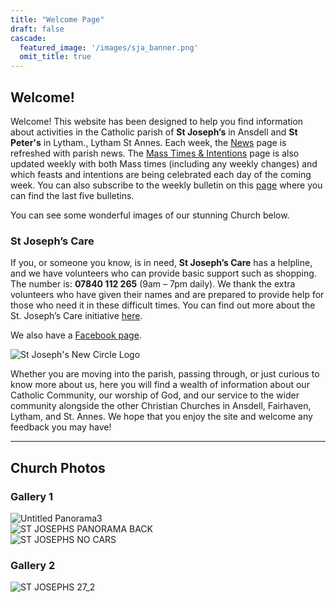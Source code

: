 ```yaml
---
title: "Welcome Page"
draft: false
cascade:
  featured_image: '/images/sja_banner.png'
  omit_title: true
---
```


## Welcome!

Welcome! This website has been designed to help you find information about activities in the Catholic parish of **St Joseph’s** in Ansdell and **St Peter's** in Lytham., Lytham St Annes. Each week, the [News](http://localhost:1313/news/) page is refreshed with parish news. The [Mass Times & Intentions](http://localhost:1313/mass-times/) page is also updated weekly with both Mass times (including any weekly changes) and which feasts and intentions are being celebrated each day of the coming week. You can also subscribe to the weekly bulletin on this [page](http://localhost:1313/bulletins/) where you can find the last five bulletins.

You can see some wonderful images of our stunning Church below.

### St Joseph’s Care

If you, or someone you know, is in need, **St Joseph’s Care** has a helpline, and we have volunteers who can provide basic support such as shopping. The number is: **07840 112 265** (9am – 7pm daily). We thank the extra volunteers who have given their names and are prepared to provide help for those who need it in these difficult times. You can find out more about the St. Joseph’s Care initiative [here](https://st-josephsansdell.net/st-josephs-care/).

We also have a [Facebook page](https://www.facebook.com/pages/St-Josephs-Roman-Catholic-Church-Ansdell/230000653837017).

![St Joseph's New Circle Logo](https://st-josephsansdell.net/wp-content/uploads/2015/06/St-Josephs-New-Circle-Logo-HD-Colour1.png)

Whether you are moving into the parish, passing through, or just curious to know more about us, here you will find a wealth of information about our Catholic Community, our worship of God, and our service to the wider community alongside the other Christian Churches in Ansdell, Fairhaven, Lytham, and St. Annes. We hope that you enjoy the site and welcome any feedback you may have!

---

## Church Photos

### Gallery 1

![Untitled Panorama3](https://st-josephsansdell.net/wp-content/uploads/2015/04/Untitled_Panorama31.jpg)  
![ST JOSEPHS PANORAMA BACK](https://st-josephsansdell.net/wp-content/uploads/2015/04/ST-JOSEPHS-PANORAMA-BACK1.jpg)  
![ST JOSEPHS NO CARS](https://st-josephsansdell.net/wp-content/uploads/2015/04/ST-JOSEPHS-NO-CARS1.jpg)

### Gallery 2

![ST JOSEPHS 27_2](https://st-josephsansdell.net/wp-content/uploads/2015/04/ST-JOSEPHS-27_21.jpg)
